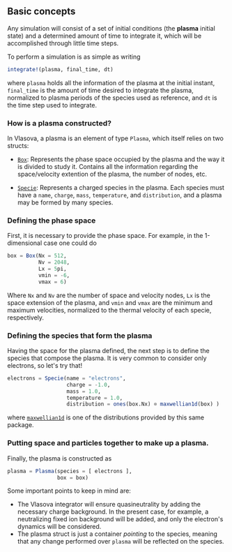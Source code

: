 ## Basic concepts

Any simulation will consist of a set of initial conditions (the **plasma** initial state) and a determined amount of time to integrate it, which will be accomplished through little time steps.

To perform a simulation is as simple as writing

```julia
integrate!(plasma, final_time, dt)
```
where `plasma` holds all the information of the plasma at the initial instant, `final_time` is the amount of time desired to integrate the plasma, normalized to plasma periods of the species used as reference, and `dt` is the time step used to integrate.

### How is a plasma constructed?

In Vlasova, a plasma is an element of type `Plasma`, which itself relies on two structs:

* [`Box`](@ref):
  Represents the phase space occupied by the plasma and the way it is divided to study it.
  Contains all the information regarding the space/velocity extention of the plasma, the number of nodes, etc.

* [`Specie`](@ref):
  Represents a charged species in the plasma. Each species must have a `name`, `charge`, `mass`, `temperature`, and `distribution`, and a plasma may be formed by many species.


### Defining the phase space

First, it is necessary to provide the phase space. For example, in the 1-dimensional case one could do

```julia
box = Box(Nx = 512,
	      Nv = 2048,
		  Lx = 5pi,
		  vmin = -6,
		  vmax = 6)
```

Where `Nx` and `Nv` are the number of space and velocity nodes, `Lx` is the space extension of the plasma, and `vmin` and `vmax` are the minimum and maximum velocities, normalized to the thermal velocity of each specie, respectively.


### Defining the species that form the plasma

Having the space for the plasma defined, the next step is to define the species that compose the plasma. It is very common to consider only electrons, so let's try that!

```julia
electrons = Specie(name = "electrons",
	               charge = -1.0,
				   mass = 1.0,
				   temperature = 1.0,
				   distribution = ones(box.Nx) ⊗ maxwellian1d(box) )
```
where [`maxwellian1d`](@ref) is one of the distributions provided by this same package.

### Putting space and particles together to make up a plasma.

Finally, the plasma is constructed as

```julia
plasma = Plasma(species = [ electrons ],
	            box = box)
```

Some important points to keep in mind are:
* The Vlasova integrator will ensure quasineutrality by adding the necessary charge background. In the present case, for example, a neutralizing fixed ion background will be added, and only the electron's dynamics will be considered.
* The plasma struct is just a container *pointing* to the species, meaning that any change performed over `plasma` will be reflected on the species.
